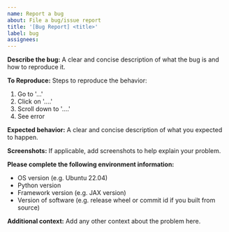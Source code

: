 ```yaml
---
name: Report a bug
about: File a bug/issue report
title: '[Bug Report] <title>'
label: bug
assignees:
---
```


**Describe the bug:**
A clear and concise description of what the bug is and how to reproduce it.

**To Reproduce:**
Steps to reproduce the behavior:
1. Go to '...'
2. Click on '....'
3. Scroll down to '....'
4. See error

**Expected behavior:**
A clear and concise description of what you expected to happen.

**Screenshots:**
If applicable, add screenshots to help explain your problem.

**Please complete the following environment information:**
- OS version (e.g. Ubuntu 22.04)
- Python version
- Framework version (e.g. JAX version)
- Version of software (e.g. release wheel or commit id if you built from source)

**Additional context:**
Add any other context about the problem here.
